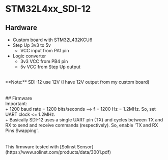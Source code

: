 # STM32L4xx_SDI-12

## Hardware<br/>
+ Custom board with STM32L432KCU6<br/>
+ Step Up 3v3 to 5v
  - VCC input from PA1 pin<br/>
+ Logic converter
  - 3v3 VCC from PB4 pin<br/>
  - 5v VCC from Step Up output<br/>
<br/>
**Note:** SDI-12 use 12V (I have 12V output from my custom board)<br/>
<br/><br/>
## Firmware<br/>
Important: <br/>
+ 1200 baud rate = 1200 bits/seconds --> f = 1200 Hz = 1.2MHz. So, set UART clock <= 1.2MHz.<br/>
+ Basically SDI-12 uses a single UART pin (TX) and cycles between TX and RX to send and receive commands (respectively). So, enable 'TX and RX Pins Swapping'.<br/>
<br/><br/>
This firmware tested with [Solinst Sensor](https://www.solinst.com/products/data/3001.pdf)<br/>
